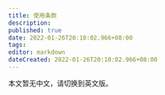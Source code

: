 ```yaml
---
title: 使用条款
description:
published: true
date: 2022-01-26T20:10:02.966+08:00
tags:
editor: markdown
dateCreated: 2022-01-26T20:10:02.966+08:00
---
```


本文暂无中文，请切换到英文版。
